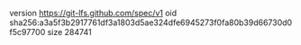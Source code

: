 version https://git-lfs.github.com/spec/v1
oid sha256:a3a5f3b2917761df3a1803d5ae324dfe6945273f0fa80b39d66730d0f5c97700
size 284741
